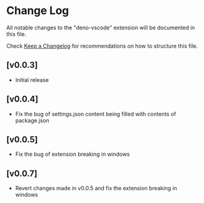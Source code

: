 # Change Log
All notable changes to the "deno-vscode" extension will be documented in this file.

Check [Keep a Changelog](http://keepachangelog.com/) for recommendations on how to structure this file.

## [v0.0.3]
- Initial release

## [v0.0.4]
- Fix the bug of settings.json content being filled with contents of package.json

## [v0.0.5]
- Fix the bug of extension breaking in windows

## [v0.0.7]

- Revert changes made in v0.0.5 and fix the extension breaking in windows